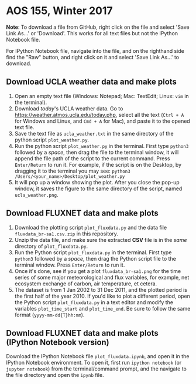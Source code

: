 # AOS 155, Winter 2017

**Note**: To download a file from GitHub, right click on the file and select 'Save Link As...' or 'Download'. This works for all text files but not the IPython Notebook file. 

For IPython Notebook file, navigate into the file, and on the righthand side find the "Raw" button, and right click on it and select 'Save Link As...' to download.

## Download UCLA weather data and make plots

1. Open an empty text file (Windows: Notepad; Mac: TextEdit; Linux: `vim` in the terminal).
2. Download *today*'s UCLA weather data. Go to <https://weather.atmos.ucla.edu/today.php>, select all the text (`Ctrl + A` for Windows and Linux, and `Cmd + A` for Mac), and paste it to the opened text file.
3. Save the text file as `ucla_weather.txt` in the same directory of the python script `plot_weather.py`.
4. Run the python script `plot_weather.py` in the terminal. First type `python3` followed by a *space*, then drag the file to the terminal window, it will append the file path of the script to the current command. Press `Enter/Return` to run it.
    For example, if the script is on the Desktop, by dragging it to the terminal you may see:
        ```python3 /Users/<your_name>/Desktop/plot_weather.py```
5. It will pop up a window showing the plot. After you close the pop-up window, it saves the figure to the same directory of the script, named `ucla_weather.png`.

## Download FLUXNET data and make plots

1. Download the plotting script `plot_fluxdata.py` and the data file `fluxdata_br-sa1.csv.zip` in this repository.
2. Unzip the data file, and make sure the extracted **CSV** file is in the *same* directory of `plot_fluxdata.py`.
3. Run the Python script `plot_fluxdata.py` in the terminal. First type `python3` followed by a *space*, then drag the Python script file to the terminal window. Press `Enter/Return` to run it.
4. Once it's done, see if you get a plot `fluxdata_br-sa1.png` for the time series of some major meteorological and flux variables, for example, net ecosystem exchange of carbon, air temperature, et cetera.
5. The dataset is from 1 Jan 2002 to 31 Dec 2011, and the plotted period is the first half of the year 2010. If you'd like to plot a different period, open the Python script `plot_fluxdata.py` in a text editor and modify the variables `plot_time_start` and `plot_time_end`. Be sure to follow the same format (`yyyy-mm-dd{T}hh:mm`).

## Download FLUXNET data and make plots (IPython Notebook version)

Download the IPython Notebook file `plot_fluxdata.ipynb`, and open it in the IPython Notebook environment. To open it, first run `ipython notebook` (or `jupyter notebook`) from the terminal/command prompt, and the navigate to the file directory and open the `ipynb` file.

